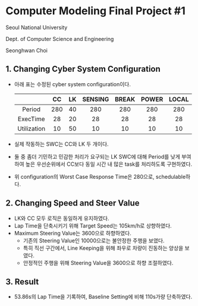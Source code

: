 # Computer Modeling Final Project #1

Seoul National University

Dept. of Computer Science and Engineering

Seonghwan Choi

## 1. Changing Cyber System Configuration

- 아래 표는 수정된 cyber system configuration이다.

  |           | CC | LK | SENSING | BREAK | POWER | LOCAL |
  |:---------:|:--:|:--:|:-------:|:-----:|:-----:|:-----:|
  |   Period  | 280|  40|      280|    280|    280|    280|
  |  ExecTime |  28|  20|       28|     28|     28|     28|
  |Utilization|  10|  50|       10|     10|     10|     10|

- 실제 작동하는 SWC는 CC와 LK 두 개이다.
- 둘 중 좀더 기민하고 민감한 처리가 요구되는 LK SWC에 대해 Period를 낮게 부여하여 높은 우선순위에서 CC보다 동일 시간 내 많은 task를 처리하도록 구현하였다.
- 위 configuration의 Worst Case Response Time은 280으로, schedulable하다.

## 2. Changing Speed and Steer Value
- LK와 CC 모두 로직은 동일하게 유지하였다.
- Lap Time을 단축시키기 위해 Target Speed는 105km/h로 상향하였다.
- Maximum Steering Value는 3600으로 하향하였다.
  - 기존의 Steering Value인 10000으로는 불안정한 주행을 보였다.
  - 특히 직선 구간에서, Line Keeping을 위해 좌우로 차량이 진동하는 양상을 보였다.
  - 안정적인 주행을 위해 Steering Value을 3600으로 하향 조절하였다.

## 3. Result
- 53.86s의 Lap Time을 기록하여, Baseline Setting에 비해 110s가량 단축하였다.